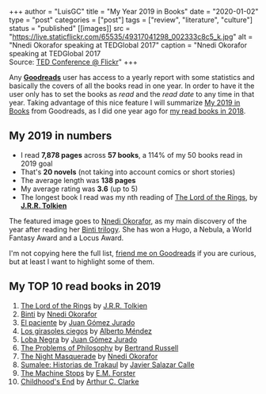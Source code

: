 +++
author = "LuisGC"
title = "My Year 2019 in Books"
date = "2020-01-02"
type = "post"
categories = ["post"]
tags = ["review", "literature", "culture"]
status = "published"
[[images]]
  src = "https://live.staticflickr.com/65535/49317041298_002333c8c5_k.jpg"
  alt = "Nnedi Okorafor speaking at TEDGlobal 2017"
  caption = "Nnedi Okorafor speaking at TEDGlobal 2017<br /> Source: <a href='https://www.flickr.com/photos/tedconference/36679400552'>TED Conference @ Flickr</a>"
+++

Any [**Goodreads**](https://www.goodreads.com/) user has access to a yearly report with some statistics and basically the covers of all the books read in one year. In order to have it the user only has to set the books as _read_ and the _read date_ to any time in that year. Taking advantage of this nice feature I will summarize [My 2019 in Books](https://www.goodreads.com/user/year_in_books/2019/12155365) from Goodreads, as I did one year ago for [my read books in 2018](/blog/2019/01/my-year-2018-in-books/).

## My 2019 in numbers

* I read **7,878 pages** across **57 books**, a 114% of my 50 books read in 2019 goal
* That's **20 novels** (not taking into account comics or short stories)
* The average length was **138 pages**
* My average rating was **3.6** (up to 5)
* The longest book I read was my nth reading of [The Lord of the Rings](https://en.wikipedia.org/wiki/The_Lord_of_the_Rings), by [**J.R.R. Tolkien**](https://en.wikipedia.org/wiki/J._R._R._Tolkien)

The featured image goes to [Nnedi Okorafor](https://en.wikipedia.org/wiki/Nnedi_Okorafor), as my main discovery of the year after reading her [Binti trilogy](https://en.wikipedia.org/wiki/Binti_(novel)). She has won a Hugo, a Nebula, a World Fantasy Award and a Locus Award.

I'm not copying here the full list, [friend me on Goodreads](https://www.goodreads.com/user/show/12155365-luis) if you are curious, but at least I want to highlight some of them.

## My TOP 10 read books in 2019

1. [The Lord of the Rings](https://www.goodreads.com/book/show/11047557-the-lord-of-the-rings) by [J.R.R. Tolkien](https://www.goodreads.com/author/show/656983.J_R_R_Tolkien)
2. [Binti](https://www.goodreads.com/book/show/25762847-binti) by [Nnedi Okorafor](https://www.goodreads.com/author/show/588356.Nnedi_Okorafor)
3. [El paciente](https://www.goodreads.com/book/show/20426394-el-paciente) by [Juan Gómez Jurado](https://www.goodreads.com/author/show/364872.Juan_Gomez_Jurado)
4. [Los girasoles ciegos](https://www.goodreads.com/book/show/119537.Los_girasoles_ciegos) by [Alberto Méndez](https://www.goodreads.com/author/show/2983359.Alberto_M_ndez)
5. [Loba Negra](https://www.goodreads.com/book/show/48078236-loba-negra) by [Juan Gómez Jurado](https://www.goodreads.com/author/show/364872.Juan_Gomez_Jurado)
6. [The Problems of Philosophy](https://www.goodreads.com/book/show/38118721-the-problems-of-philosophy) by [Bertrand Russell](https://www.goodreads.com/author/show/17854.Bertrand_Russell)
7. [The Night Masquerade](https://www.goodreads.com/book/show/34386617-the-night-masquerade) by [Nnedi Okorafor](https://www.goodreads.com/author/show/588356.Nnedi_Okorafor)
8. [Sumalee: Historias de Trakaul](https://www.goodreads.com/book/show/32765352-sumalee) by [Javier Salazar Calle](https://www.goodreads.com/author/show/8433319.Javier_Salazar_Calle)
9. [The Machine Stops](https://www.goodreads.com/book/show/36303986-the-machine-stops) by [E.M. Forster](https://www.goodreads.com/author/show/86404.E_M_Forster)
10. [Childhood's End](https://www.goodreads.com/book/show/35512681-childhood-s-end) by [Arthur C. Clarke](https://www.goodreads.com/author/show/7779.Arthur_C_Clarke)

